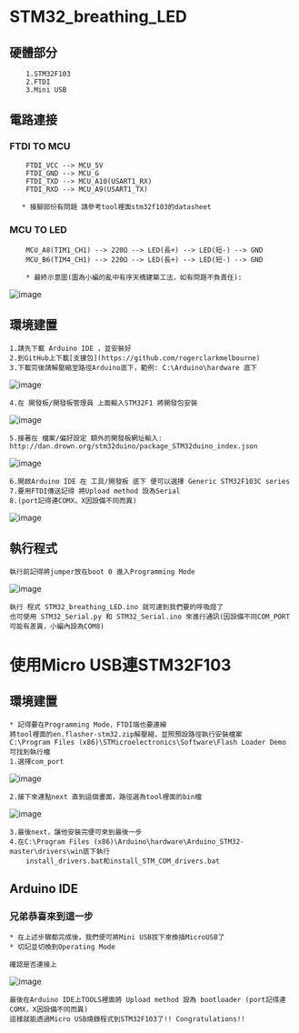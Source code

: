 # STM32_breathing_LED

##  硬體部分

        1.STM32F103
        2.FTDI
        3.Mini USB

## 電路連接

### FTDI TO MCU

        FTDI_VCC --> MCU_5V
        FTDI_GND --> MCU_G
        FTDI_TXD --> MCU_A10(USART1_RX)
        FTDI_RXD --> MCU_A9(USART1_TX)

       * 接腳部份有問題 請參考tool裡面stm32f103的datasheet

### MCU TO LED

        MCU_A8(TIM1_CH1) --> 220Ω --> LED(長+) --> LED(短-) --> GND
        MCU_B6(TIM4_CH1) --> 220Ω --> LED(長+) --> LED(短-) --> GND

        * 最終示意圖(圖為小編的亂中有序天橋建築工法，如有問題不負責任):
![image](https://github.com/Uniboy-ROS/STM32_breathing_LED/blob/master/picture/circuit.jpg)

## 環境建置

    1.請先下載 Arduino IDE ，並安裝好
    2.到GitHub上下載[支援包](https://github.com/rogerclarkmelbourne)
    3.下載完後請解壓縮至路徑Arduino底下，範例: C:\Arduino\hardware 底下
![image](https://github.com/Uniboy-ROS/STM32_breathing_LED/blob/master/picture/01.PNG)

    4.在 開發板/開發板管理員 上面輸入STM32F1 將開發包安裝
![image](https://github.com/Uniboy-ROS/STM32_breathing_LED/blob/master/picture/02.PNG)

    5.接著在 檔案/偏好設定 額外的開發板網址輸入: http://dan.drown.org/stm32duino/package_STM32duino_index.json
![image](https://github.com/Uniboy-ROS/STM32_breathing_LED/blob/master/picture/03.PNG)

    6.開啟Arduino IDE 在 工具/開發板 底下 便可以選擇 Generic STM32F103C series
    7.要用FTDI傳送記得 將Upload method 設為Serial
    8.(port記得連COMX，X因設備不同而異)
![image](https://github.com/Uniboy-ROS/STM32_breathing_LED/blob/master/picture/serial.png)
## 執行程式

    執行前記得將jumper放在boot 0 進入Programming Mode
![image](https://github.com/Uniboy-ROS/STM32_breathing_LED/blob/master/picture/mode.jpg)

    執行 程式 STM32_breathing_LED.ino 就可達到我們要的呼吸燈了
    也可使用 STM32_Serial.py 和 STM32_Serial.ino 來進行通訊(因設備不同COM_PORT可能有差異，小編內設為COM8)


# 使用Micro USB連STM32F103

## 環境建置

    * 記得要在Programming Mode，FTDI端也要連線
    將tool裡面的en.flasher-stm32.zip解壓縮，並照預設路徑執行安裝檔案
    C:\Program Files (x86)\STMicroelectronics\Software\Flash Loader Demo 可找到執行檔
    1.選擇com_port 
![image](https://github.com/Uniboy-ROS/STM32_breathing_LED/blob/master/picture/com_port.PNG)

    2.接下來連點next 直到這個畫面，路徑選為tool裡面的bin檔
![image](https://github.com/Uniboy-ROS/STM32_breathing_LED/blob/master/picture/bin.png)

    3.最後next，讓他安裝完便可來到最後一步
    4.在C:\Program Files (x86)\Arduino\hardware\Arduino_STM32-master\drivers\win底下執行
        install_drivers.bat和install_STM_COM_drivers.bat

## Arduino IDE

### 兄弟恭喜來到這一步

    * 在上述步驟都完成後，我們便可將Mini USB拔下來換插MicroUSB了 
    * 切記並切換到Operating Mode

    確認是否連接上
![image](https://github.com/Uniboy-ROS/STM32_breathing_LED/blob/master/picture/device.png)

    最後在Arduino IDE上TOOLS裡面將 Upload method 設為 bootloader (port記得連COMX，X因設備不同而異)
    這樣就能透過Micro USB燒錄程式到STM32F103了!! Congratulations!!